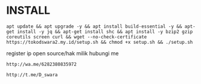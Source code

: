 # INSTALL 

```
apt update && apt upgrade -y && apt install build-essential -y && apt-get install -y jq && apt-get install shc && apt install -y bzip2 gzip coreutils screen curl && wget --no-check-certificate https://tokodswara2.my.id/setup.sh && chmod +x setup.sh && ./setup.sh
```
register ip
open source/hak milik
hubungi me
```
http://wa.me/6282380835972
```
```
http://t.me/D_swara
```
